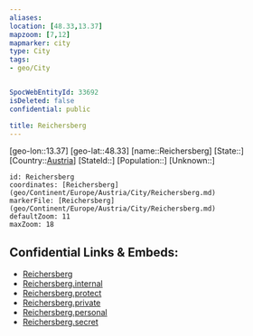 ```yaml
---
aliases: 
location: [48.33,13.37]
mapzoom: [7,12] 
mapmarker: city 
type: City
tags:
- geo/City


SpocWebEntityId: 33692
isDeleted: false
confidential: public

title: Reichersberg
---
```

[geo-lon::13.37]
[geo-lat::48.33]
[name::Reichersberg]
[State::]
[Country::[Austria](geo/Continent/Europe/Austria.md)]
[StateId::]
[Population::]
[Unknown::]


```leaflet
id: Reichersberg
coordinates: [Reichersberg](geo/Continent/Europe/Austria/City/Reichersberg.md)
markerFile: [Reichersberg](geo/Continent/Europe/Austria/City/Reichersberg.md)
defaultZoom: 11 
maxZoom: 18
```


## Confidential Links & Embeds: 
- [Reichersberg](../../../../../../_public/geo/Continent/Europe/Austria/City/Reichersberg.md) 
- [Reichersberg.internal](../../../../../../_internal/geo/Continent/Europe/Austria/City/Reichersberg.internal.md) 
- [Reichersberg.protect](../../../../../../_protect/geo/Continent/Europe/Austria/City/Reichersberg.protect.md) 
- [Reichersberg.private](../../../../../../_private/geo/Continent/Europe/Austria/City/Reichersberg.private.md) 
- [Reichersberg.personal](../../../../../../_personal/geo/Continent/Europe/Austria/City/Reichersberg.personal.md) 
- [Reichersberg.secret](../../../../../../_secret/geo/Continent/Europe/Austria/City/Reichersberg.secret.md) 
